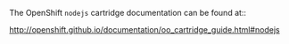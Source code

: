 The OpenShift `nodejs` cartridge documentation can be found at::

http://openshift.github.io/documentation/oo_cartridge_guide.html#nodejs



